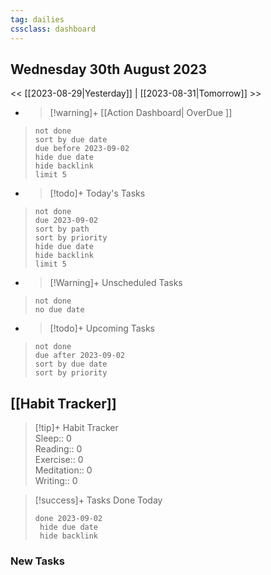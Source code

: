 ```yaml
---
tag: dailies
cssclass: dashboard
---
```

## Wednesday 30th August 2023

<< [[2023-08-29|Yesterday]] | [[2023-08-31|Tomorrow]] >>

- > [!warning]+ [[Action Dashboard| OverDue ]]
> ```tasks
> not done
> sort by due date
> due before 2023-09-02
> hide due date
> hide backlink
> limit 5
> ```

- > [!todo]+ Today's Tasks
> ```tasks
> not done
> due 2023-09-02
> sort by path
> sort by priority
> hide due date
> hide backlink
> limit 5
> ```

- > [!Warning]+ Unscheduled Tasks  
 > ```tasks  
 > not done  
 > no due date

- > [!todo]+ Upcoming Tasks
> ```tasks  
> not done  
> due after 2023-09-02  
> sort by due date
> sort by priority  

## [[Habit Tracker]]
> [!tip]+ Habit Tracker  
> Sleep:: 0  
> Reading:: 0  
> Exercise:: 0  
> Meditation:: 0  
> Writing:: 0


> [!success]+ Tasks Done Today
> ```tasks 
> done 2023-09-02
>  hide due date
>  hide backlink
### New Tasks

